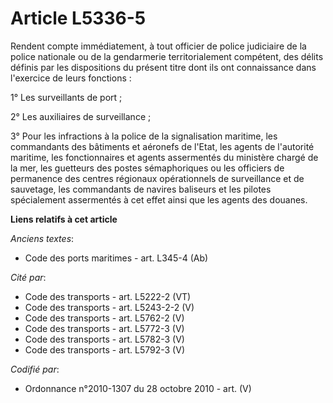 # Article L5336-5

Rendent compte immédiatement, à tout officier de police judiciaire de la police nationale ou de la gendarmerie
territorialement compétent, des délits définis par les dispositions du présent titre dont ils ont connaissance dans
l'exercice de leurs fonctions :

1° Les surveillants de port ;

2° Les auxiliaires de surveillance ;

3° Pour les infractions à la police de la signalisation maritime, les commandants des bâtiments et aéronefs de l'Etat, les
agents de l'autorité maritime, les fonctionnaires et agents assermentés du ministère chargé de la mer, les guetteurs des
postes sémaphoriques ou les officiers de permanence des centres régionaux opérationnels de surveillance et de sauvetage, les
commandants de navires baliseurs et les pilotes spécialement assermentés à cet effet ainsi que les agents des douanes.

**Liens relatifs à cet article**

_Anciens textes_:

  - Code des ports maritimes - art. L345-4 (Ab)

_Cité par_:

  - Code des transports - art. L5222-2 (VT)
  - Code des transports - art. L5243-2-2 (V)
  - Code des transports - art. L5762-2 (V)
  - Code des transports - art. L5772-3 (V)
  - Code des transports - art. L5782-3 (V)
  - Code des transports - art. L5792-3 (V)

_Codifié par_:

  - Ordonnance n°2010-1307 du 28 octobre 2010 - art. (V)
